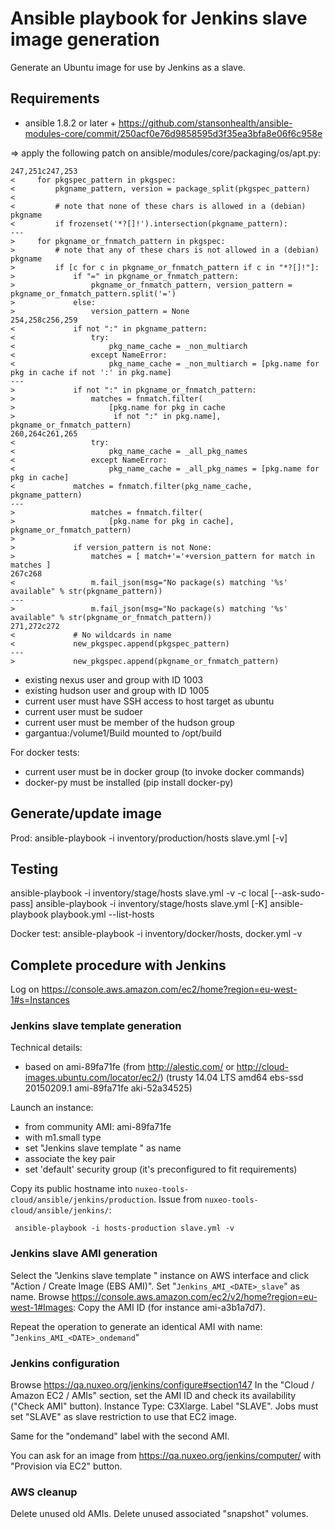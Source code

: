# Ansible playbook for Jenkins slave image generation

Generate an Ubuntu image for use by Jenkins as a slave.

## Requirements

 - ansible 1.8.2 or later + https://github.com/stansonhealth/ansible-modules-core/commit/250acf0e76d9858595d3f35ea3bfa8e06f6c958e

=> apply the following patch on ansible/modules/core/packaging/os/apt.py:

    247,251c247,253
    <     for pkgspec_pattern in pkgspec:
    <         pkgname_pattern, version = package_split(pkgspec_pattern)
    <
    <         # note that none of these chars is allowed in a (debian) pkgname
    <         if frozenset('*?[]!').intersection(pkgname_pattern):
    ---
    >     for pkgname_or_fnmatch_pattern in pkgspec:
    >         # note that any of these chars is not allowed in a (debian) pkgname
    >         if [c for c in pkgname_or_fnmatch_pattern if c in "*?[]!"]:
    >             if "=" in pkgname_or_fnmatch_pattern:
    >                 pkgname_or_fnmatch_pattern, version_pattern = pkgname_or_fnmatch_pattern.split('=')
    >             else:
    >                 version_pattern = None
    254,258c256,259
    <             if not ":" in pkgname_pattern:
    <                 try:
    <                     pkg_name_cache = _non_multiarch
    <                 except NameError:
    <                     pkg_name_cache = _non_multiarch = [pkg.name for pkg in cache if not ':' in pkg.name]
    ---
    >             if not ":" in pkgname_or_fnmatch_pattern:
    >                 matches = fnmatch.filter(
    >                     [pkg.name for pkg in cache
    >                      if not ":" in pkg.name], pkgname_or_fnmatch_pattern)
    260,264c261,265
    <                 try:
    <                     pkg_name_cache = _all_pkg_names
    <                 except NameError:
    <                     pkg_name_cache = _all_pkg_names = [pkg.name for pkg in cache]
    <             matches = fnmatch.filter(pkg_name_cache, pkgname_pattern)
    ---
    >                 matches = fnmatch.filter(
    >                     [pkg.name for pkg in cache], pkgname_or_fnmatch_pattern)
    >
    >             if version_pattern is not None:
    >                 matches = [ match+'='+version_pattern for match in matches ]
    267c268
    <                 m.fail_json(msg="No package(s) matching '%s' available" % str(pkgname_pattern))
    ---
    >                 m.fail_json(msg="No package(s) matching '%s' available" % str(pkgname_or_fnmatch_pattern))
    271,272c272
    <             # No wildcards in name
    <             new_pkgspec.append(pkgspec_pattern)
    ---
    >             new_pkgspec.append(pkgname_or_fnmatch_pattern)

 - existing nexus user and group with ID 1003
 - existing hudson user and group with ID 1005
 - current user must have SSH access to host target as ubuntu
 - current user must be sudoer
 - current user must be member of the hudson group
 - gargantua:/volume1/Build mounted to /opt/build

For docker tests:

 - current user must be in docker group (to invoke docker commands)
 - docker-py must be installed (pip install docker-py)


## Generate/update image

Prod:
ansible-playbook -i inventory/production/hosts slave.yml [-v]

## Testing

ansible-playbook -i inventory/stage/hosts slave.yml -v -c local [--ask-sudo-pass]
ansible-playbook -i inventory/stage/hosts slave.yml [-K]
ansible-playbook playbook.yml --list-hosts

Docker test:
ansible-playbook -i inventory/docker/hosts, docker.yml -v

## Complete procedure with Jenkins

Log on https://console.aws.amazon.com/ec2/home?region=eu-west-1#s=Instances

### Jenkins slave template generation

Technical details:

 - based on ami-89fa71fe (from http://alestic.com/ or http://cloud-images.ubuntu.com/locator/ec2/)
(trusty 14.04 LTS amd64 ebs-ssd 20150209.1 ami-89fa71fe aki-52a34525)

Launch an instance:

 - from community AMI: ami-89fa71fe
 - with m1.small type
 - set "Jenkins slave template <DATE>" as name
 - associate the key pair
 - set 'default' security group (it's preconfigured to fit requirements)

Copy its public hostname into `nuxeo-tools-cloud/ansible/jenkins/production`.
Issue from `nuxeo-tools-cloud/ansible/jenkins/`:

     ansible-playbook -i hosts-production slave.yml -v

### Jenkins slave AMI generation

Select the "Jenkins slave template <DATE>" instance on AWS interface and click "Action / Create Image (EBS AMI)".
Set "`Jenkins_AMI_<DATE>_slave`" as name.
Browse https://console.aws.amazon.com/ec2/v2/home?region=eu-west-1#Images:
Copy the AMI ID (for instance ami-a3b1a7d7).

Repeat the operation to generate an identical AMI with name: "`Jenkins_AMI_<DATE>_ondemand`"

### Jenkins configuration

Browse https://qa.nuxeo.org/jenkins/configure#section147
In the "Cloud / Amazon EC2 / AMIs" section, set the AMI ID and check its availability ("Check AMI" button).
Instance Type: C3Xlarge.
Label "SLAVE".
Jobs must set "SLAVE" as slave restriction to use that EC2 image.

Same for the "ondemand" label with the second AMI.

You can ask for an image from https://qa.nuxeo.org/jenkins/computer/ with "Provision via EC2" button.

### AWS cleanup

Delete unused old AMIs. Delete unused associated "snapshot" volumes.
